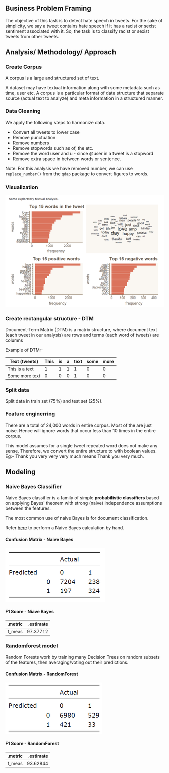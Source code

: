 
## Business Problem Framing

The objective of this task is to detect hate speech in tweets. For the sake of simplicity, we say a tweet contains hate speech if it has a racist or sexist sentiment associated with it. So, the task is to classify racist or sexist tweets from other tweets.

## Analysis/ Methodology/ Approach

### Create Corpus

A corpus is a large and structured set of text. 

A dataset may have textual information along with some metadata such as time, user etc. A corpus is a particular format of data structure that separate source (actual text to analyze) and meta information in a structured manner.

### Data Cleaning

We apply the following steps to harmonize data.

- Convert all tweets to lower case
- Remove punctuation
- Remove numbers
- Remove stopwords such as of, the etc.
- Remove the word user and u - since @user in a tweet is a stopword
- Remove extra space in between words or sentence.

Note: For this analysis we have removed number, we can use `replace_number()` from the `qdap` package to convert figures to words.

### Visualization

![](https://github.com/vasim07/AnalyticsVidhyaDataHack/blob/master/Twitter%20Sentiment/imagaes/visual.PNG)

### Create rectangular structure  - DTM

Document-Term Matrix (DTM) is a matrix structure, where document text (each tweet in our analysis) are rows and terms (each word of tweets) are columns

Example of DTM:-

| Text (tweets)  | This | is | a | text | some | more |
|----------------|------|----|---|------|------|------|
| This is a text | 1    | 1  | 1 | 1    | 0    | 0    |
| Some more text | 0    | 0  | 0 | 1    | 0    | 0    |


### Split data 

Split data in train set (75%) and test set (25%).

### Feature enginerring

There are a total of 24,000 words in entire corpus. Most of the are just noise. Hence will ignore words that occur less than 10 times in the entire corpus.

This model assumes for a single tweet repeated word does not make any sense. Therefore, we convert the entire structure to with boolean values.
Eg:- Thank you very very very much means Thank you very much.

## Modeling

### Naive Bayes Classifier

Naive Bayes classifier is a family of simple **probabilistic classifiers** based on applying Bayes' theorem with strong (naive) independence assumptions between the features.

The most common use of naive Bayes is for document classification.

Refer [here](http://www.learnbymarketing.com/methods/naive-bayes-classification/#nb-by-hand) to perform a Naive Bayes calculation by hand.



#### Confusion Matrix - Naive Bayes

![](https://github.com/vasim07/AnalyticsVidhyaDataHack/blob/master/Twitter%20Sentiment/imagaes/conmatrixnb.PNG) 

#### F1 Score - Niave Bayes

|.metric | .estimate|
|:-------|---------:|
|f_meas  | 97.37712 |

### Randomforest model

Random Forests work by training many Decision Trees on random subsets of the features, then averaging/voting out their predictions.

#### Confusion Matrix - RandomForest

![](https://github.com/vasim07/AnalyticsVidhyaDataHack/blob/master/Twitter%20Sentiment/imagaes/conmatrixrf.PNG) 

#### F1 Score - RandomForest

|.metric | .estimate|
|:-------|---------:|
|f_meas  | 93.62844 |
